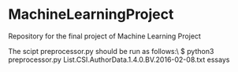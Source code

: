 # MachineLearningProject
Repository for the final project of Machine Learning Project

The scipt preprocessor.py should be run as follows:\\
  $ python3 preprocessor.py List.CSI.AuthorData.1.4.0.BV.2016-02-08.txt essays
